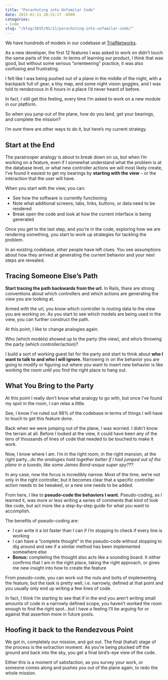 ```yaml
---
title: "Parachuting into Unfamilar Code"
date: 2015-01-11 20:15:27 -0500
categories: 
- Code
slug: "/blog/2015/01/11/parachuting-into-unfamilar-code/"
---
```

We have hundreds of models in our codebase at [TrialNetworks](http://www.trialnetworks.com).

As a new developer, the first 12 features I was asked to work on didn’t touch the same parts of the code. In terms of learning our product, I think that was good, but without some serious “orienteering” practice, it was also confusing and frustrating.

I felt like I was being pushed out of a plane in the middle of the night, with a backpack full of gear, a tiny map, and some night vision goggles, and I was told to rendezvous in 6 hours in a place I’d never heard of before.

In fact, I still get this feeling, every time I’m asked to work on a new module in our platform.

So when you jump out of the plane, how do you land, get your bearings, and complete the mission?

<!--more-->

I’m sure there are other ways to do it, but here’s my current strategy.

Start at the End
----------------

The paratrooper analogy is about to break down on us, but when I’m working on a feature, even if I somewhat understand what the problem is at the database level, or what new controller actions we will most likely create, I’ve found it easiest to get my bearings by **starting with the view** – or the interaction that the user will have.

When you start with the view, you can:

- See how the software is currently functioning
- Note what additional screens, tabs, links, buttons, or data need to be rendered
- Break open the code and look at how the current interface is being generated

Once you get to the last step, and you’re in the code, exploring how we are rendering something, you start to work up strategies for tackling the problem.

In an existing codebase, other people have left clues. You see assumptions about how they arrived at generating the current behavior and your next steps are revealed.

Tracing Someone Else’s Path
---------------------------

**Start tracing the path backwards from the url.** In Rails, there are strong conventions about which controllers and which actions are generating the view you are looking at.

Armed with the url, you know which controller is routing data to the view you are working on. As you start to see which models are being used in the view, you can further construct the path.

At this point, I like to change analogies again.

Who (which models) showed up to the party (the view), and who’s throwing the party (which controller/action)?

I build a sort of working guest list for the party and start to think about **who I want to talk to and who I will ignore.**  Narrowing in on the behavior you are going to modify or figuring out where you want to insert new behavior is like working the room until you find the right place to hang out.

What You Bring to the Party
---------------------------

At this point I really don’t know what analogy to go with, but once I’ve found my spot in the room, I can relax a little.

See, I know I’ve ruled out 98% of the codebase in terms of things I will have to touch to get this feature done.

Back when we were jumping out of the plane, I was worried. I didn’t know the terrain at all. Before I looked at the view, it could have been any of the tens of thousands of lines of code that needed to be touched to make it work.

Now, I know where I am. I’m in the right room, in the right mansion, at the right party…*do the analogies hold together better if I had jumped out of the plane in a tuxedo, like some James Bond-esque super spy???*

In any case, now the focus is incredibly narrow. Most of the time, we’re not only in the right controller, but it becomes clear that a specific controller action needs to be tweaked, or a new one needs to be added.

From here, I like to **pseudo-code the behaviors I want.** Pseudo-coding, as I learned it, was more or less writing a series of comments that kind of look like code, but act more like a step-by-step guide for what you want to accomplish.

The benefits of pseudo-coding are:

- I can write it a lot faster than I can if I’m stopping to check if every line is working
- I can have a “complete thought” in the pseudo-code without stopping to dig around and see if a similar method has been implemented somewhere else
- **Bonus:** completing the thought also acts like a sounding board. It either confirms that I am in the right place, taking the right approach, or gives me new insight into how to create the feature

From pseudo-code, you can work out the nuts and bolts of implementing the feature, but the task is pretty well, i.e. narrowly, defined at that point and you usually only end up writing a few lines of code.

In fact, I think I’m starting to see that if in the end you aren’t writing small amounts of code in a narrowly defined scope, you haven’t worked the room enough to find the right spot…but I have a feeling I’ll be arguing for or against that assertion more in future posts.

Hoofing it back to the Rendezvous Point
----

We got in, completely our mission, and got out. The final (haha!) stage of the process is the extraction moment. As you’re being plucked off the ground and back into the sky, you get a final bird’s-eye view of the code.

Either this is a moment of satisfaction, as you survey your work, or someone comes along and pushes you out of the plane again, to redo the whole mission.
